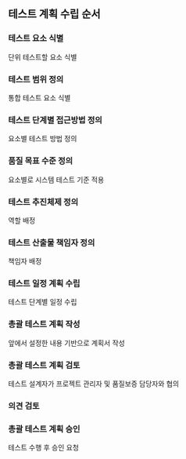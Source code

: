 ## 테스트 계획 수립 순서

### 테스트 요소 식별

단위 테스트할 요소 식별

### 테스트 범위 정의

통합 테스트 요소 식별

### 테스트 단계별 접근방법 정의

요소별 테스트 방법 정의

### 품질 목표 수준 정의

요소별로 시스템 테스트 기준 적용

### 테스트 추진체제 정의

역할 배정

### 테스트 산출물 책임자 정의

책임자 배정

### 테스트 일정 계획 수립

테스트 단계별 일정 수립

### 총괄 테스트 계획 작성

앞에서 설정한 내용 기반으로 계획서 작성

### 총괄 테스트 계획 검토

테스트 설계자가 프로젝트 관리자 및 품질보증 담당자와 협의

### 의견 검토

### 총괄 테스트 계획 승인

테스트 수행 후 승인 요청
